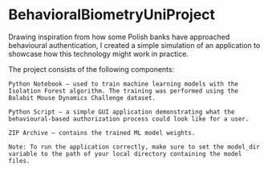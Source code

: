 # BehavioralBiometryUniProject

Drawing inspiration from how some Polish banks have approached behavioural authentication, I created a simple simulation of an application to showcase how this technology might work in practice.

The project consists of the following components:

    Python Notebook – used to train machine learning models with the Isolation Forest algorithm. The training was performed using the Balabit Mouse Dynamics Challenge dataset.

    Python Script – a simple GUI application demonstrating what the behavioural-based authorization process could look like for a user.

    ZIP Archive – contains the trained ML model weights.

    Note: To run the application correctly, make sure to set the model_dir variable to the path of your local directory containing the model files.

